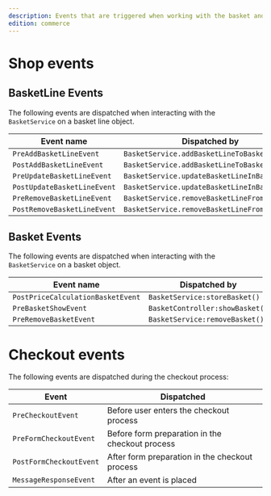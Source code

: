 ```yaml
---
description: Events that are triggered when working with the basket and checkout.
edition: commerce
---
```


# Shop events

## BasketLine Events

The following events are dispatched when interacting with the `BasketService` on a basket line object.

| Event name         | Dispatched by         |
| ------------------ | --------------------- |
| `PreAddBasketLineEvent` | `BasketService.addBasketLineToBasket()` |
| `PostAddBasketLineEvent` | `BasketService.addBasketLineToBasket()` |
| `PreUpdateBasketLineEvent` | `BasketService.updateBasketLineInBasket()` |
| `PostUpdateBasketLineEvent` | `BasketService.updateBasketLineInBasket()` |
| `PreRemoveBasketLineEvent` | `BasketService.removeBasketLineFromBasket()` |
| `PostRemoveBasketLineEvent` | `BasketService.removeBasketLineFromBasket()` |

## Basket Events

The following events are dispatched when interacting with the `BasketService` on a basket object.

|Event name|Dispatched by|
|--- |--- |
|`PostPriceCalculationBasketEvent`|`BasketService:storeBasket()`|
|`PreBasketShowEvent`|`BasketController:showBasket()`|
|`PreRemoveBasketEvent`|`BasketService:removeBasket()`|

# Checkout events

The following events are dispatched during the checkout process:

| Event     | Dispatched |
| --------- | ---------- |
| `PreCheckoutEvent` | Before user enters the checkout process         |
| `PreFormCheckoutEvent` | Before form preparation in the checkout process |
| `PostFormCheckoutEvent` | After form preparation in the checkout process  |
| `MessageResponseEvent` | After an event is placed |
